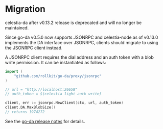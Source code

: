 # Migration

celestia-da after v0.13.2 release is deprecated and will no longer be
maintained.

Since go-da v0.5.0 now supports JSONRPC and celestia-node as of v0.13.0
implements the DA interface over JSONRPC, clients should migrate to using the
JSONRPC client instead.

A JSONRPC client requires the dial address and an auth token with a blob write
permission. It can be instantiated as follows:

```go
import (
    "github.com/rollkit/go-da/proxy/jsonrpc"
)

// url = "http://localhost:26658"
// auth_token = $(celestia light auth write)

client, err := jsonrpc.NewClient(ctx, url, auth_token)
client.DA.MaxBlobSize()
// returns 1974272
```

See the [go-da release notes](https://github.com/rollkit/go-da/releases/tag/v0.5.0) for details.
